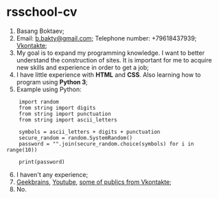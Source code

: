 # rsschool-cv
1. Basang Boktaev;
2. Email: b.bakty@gmail.com; Telephone number: +79618437939; [Vkontakte](https://vk.com/the_boktan);
3. My goal is to expand my programming knowledge. I want to better understand the construction of sites. It is important for me to acquire new skills and experience in order to get a job;
4. I have little experience with **HTML** and **CSS**. Also learning how to program using **Python 3**;
5. Example using Python:
```
    import random
    from string import digits
    from string import punctuation
    from string import ascii_letters
    
    symbols = ascii_letters + digits + punctuation
    secure_random = random.SystemRandom()
    password = "".join(secure_random.choice(symbols) for i in range(10))
    
    print(password)
```
6. I haven't any experience;
7. [Geekbrains](https://geekbrains.ru), [Youtube](https://www.youtube.com/channel/UCQfwKTJdCmiA6cXAY0PNRJw), [some of publics from Vkontakte](https://vk.com/codeupnumber1);
8. No.
